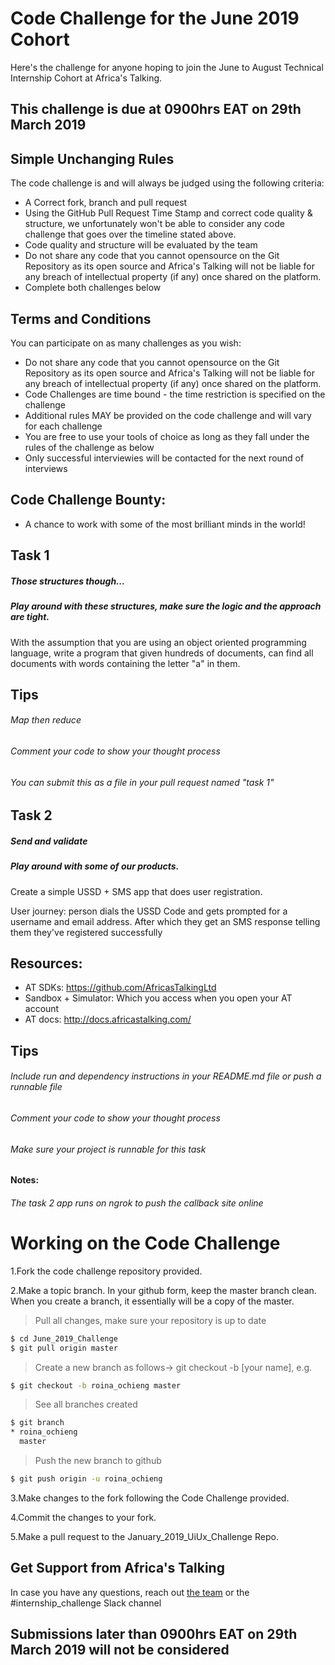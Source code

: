 # Code Challenge for the June 2019 Cohort

Here's the challenge for anyone hoping to join the June to August Technical Internship Cohort at Africa's Talking. 

## This challenge is due at 0900hrs EAT on 29th March 2019

## Simple Unchanging Rules
The code challenge is and will always be judged using the following criteria:
  - A Correct fork, branch and pull request
  - Using the GitHub Pull Request Time Stamp and correct code quality & structure, we unfortunately won't be able to consider any code challenge that goes over the timeline stated above.
  - Code quality and structure will be evaluated by the team
  - Do not share any code that you cannot opensource on the Git Repository as its open source and Africa's Talking will not be liable for any breach of intellectual property (if any) once shared on the platform.
  - Complete both challenges below

## Terms and Conditions
You can participate on as many challenges as you wish:
  - Do not share any code that you cannot opensource on the Git Repository as its open source and Africa's Talking will not be liable for any breach of intellectual property (if any) once shared on the platform.
  - Code Challenges are time bound - the time restriction is specified on the challenge
  - Additional rules MAY be provided on the code challenge and will vary for each challenge
  - You are free to use your tools of choice as long as they fall under the rules of the challenge as below
  - Only successful interviewies will be contacted for the next round of interviews

## Code Challenge Bounty:
  - A chance to work with some of the most brilliant minds in the world!
  
## Task 1
##### Those structures though...
##### Play around with these structures, make sure the logic and the approach are tight.

With the assumption that you are using an object oriented programming language, write a program that given hundreds of documents, can find all documents with words containing the letter "a" in them.

## Tips
###### Map then reduce
###### Comment your code to show your thought process
###### You can submit this as a file in your pull request named "task 1"


## Task 2
##### Send and validate
##### Play around with some of our products.

Create a simple USSD + SMS app that does user registration.

User journey: person dials the USSD Code and gets prompted for a username and email address. After which they get an SMS response telling them they've registered successfully

## Resources: 
- AT SDKs: https://github.com/AfricasTalkingLtd
- Sandbox + Simulator: Which you access when you open your AT account
- AT docs: http://docs.africastalking.com/

## Tips
###### Include run and dependency instructions in your README.md file or push a runnable file
###### Comment your code to show your thought process
###### Make sure your project is runnable for this task
#### Notes:
###### The task 2 app runs on ngrok to push the callback site online

# Working on the Code Challenge
1.Fork the code challenge repository provided.

2.Make a topic branch. In your github form, keep the master branch clean. When you create a branch, it essentially will be a copy of the master.

>Pull all changes, make sure your repository is up to date

```sh
$ cd June_2019_Challenge
$ git pull origin master
```

>Create a new branch as follows-> git checkout -b [your name], e.g.

```sh
$ git checkout -b roina_ochieng master
```

>See all branches created

```sh
$ git branch
* roina_ochieng
  master
```

>Push the new branch to github

```sh
$ git push origin -u roina_ochieng
```

3.Make changes to the fork following the Code Challenge provided.

4.Commit the changes to your fork.

5.Make a pull request to the January_2019_UiUx_Challenge Repo.

## Get Support from Africa's Talking
In case you have any questions, reach out [the team](mailto:talent@africastalking.com) or the #internship_challenge Slack channel

## Submissions later than 0900hrs EAT on 29th March 2019 will not be considered












